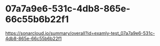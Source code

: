 # 07a7a9e6-531c-4db8-865e-66c55b6b22f1
https://sonarcloud.io/summary/overall?id=examly-test_07a7a9e6-531c-4db8-865e-66c55b6b22f1
